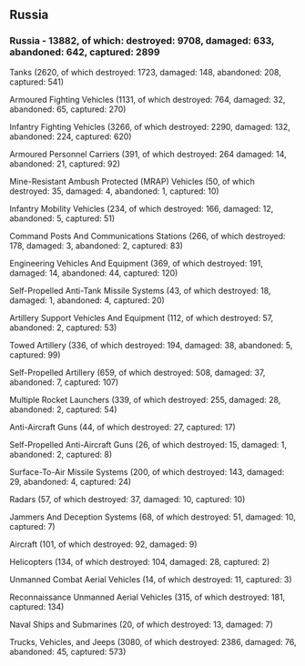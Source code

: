 
 
 ## Russia
 
 ### Russia - 13882, of which: destroyed: 9708, damaged: 633, abandoned: 642, captured: 2899

 

 

 Tanks (2620, of which destroyed: 1723, damaged: 148, abandoned: 208, captured: 541)

 Armoured Fighting Vehicles (1131, of which destroyed: 764, damaged: 32, abandoned: 65, captured: 270)

 Infantry Fighting Vehicles (3266, of which destroyed: 2290, damaged: 132, abandoned: 224, captured: 620)

 Armoured Personnel Carriers (391, of which destroyed: 264 damaged: 14, abandoned: 21, captured: 92)

 Mine-Resistant Ambush Protected (MRAP) Vehicles (50, of which destroyed: 35, damaged: 4, abandoned: 1, captured: 10)

 Infantry Mobility Vehicles (234, of which destroyed: 166, damaged: 12, abandoned: 5, captured: 51)

 Command Posts And Communications Stations (266, of which destroyed: 178, damaged: 3, abandoned: 2, captured: 83)

 Engineering Vehicles And Equipment (369, of which destroyed: 191, damaged: 14, abandoned: 44, captured: 120)

 Self-Propelled Anti-Tank Missile Systems (43, of which destroyed: 18, damaged: 1, abandoned: 4, captured: 20)

 Artillery Support Vehicles And Equipment (112, of which destroyed: 57, abandoned: 2, captured: 53)

 Towed Artillery (336, of which destroyed: 194, damaged: 38, abandoned: 5, captured: 99)

 Self-Propelled Artillery (659, of which destroyed: 508, damaged: 37, abandoned: 7, captured: 107)

 Multiple Rocket Launchers (339, of which destroyed: 255, damaged: 28, abandoned: 2, captured: 54)

 Anti-Aircraft Guns (44, of which destroyed: 27, captured: 17)

 Self-Propelled Anti-Aircraft Guns (26, of which destroyed: 15, damaged: 1, abandoned: 2, captured: 8)

 Surface-To-Air Missile Systems (200, of which destroyed: 143, damaged: 29, abandoned: 4, captured: 24)

 Radars (57, of which destroyed: 37, damaged: 10, captured: 10)

 Jammers And Deception Systems (68, of which destroyed: 51, damaged: 10, captured: 7)

 Aircraft (101, of which destroyed: 92, damaged: 9)

 Helicopters (134, of which destroyed: 104, damaged: 28, captured: 2)

 Unmanned Combat Aerial Vehicles (14, of which destroyed: 11, captured: 3)

 Reconnaissance Unmanned Aerial Vehicles (315, of which destroyed: 181, captured: 134)

 Naval Ships and Submarines (20, of which destroyed: 13, damaged: 7)

 Trucks, Vehicles, and Jeeps (3080, of which destroyed: 2386, damaged: 76, abandoned: 45, captured: 573)

